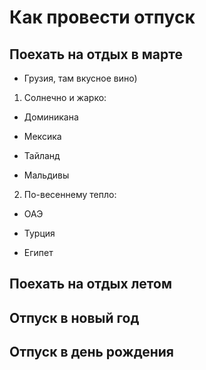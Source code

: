 # Как провести отпуск

## Поехать на отдых в марте

* Грузия, там вкусное вино)
1. Солнечно и жарко:

* Доминикана

* Мексика

* Тайланд

* Мальдивы

2. По-весеннему тепло:

* ОАЭ

* Турция

* Египет

## Поехать на отдых летом

## Отпуск в новый год

## Отпуск в день рождения